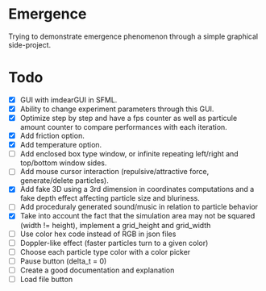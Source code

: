 # Emergence
Trying to demonstrate emergence phenomenon through a simple graphical side-project.

# Todo
- [x] GUI with imdearGUI in SFML.
- [x] Ability to change experiment parameters through this GUI.
- [x] Optimize step by step and have a fps counter as well as particule amount counter to compare performances with each iteration.
- [x] Add friction option.
- [x] Add temperature option.
- [ ] Add enclosed box type window, or infinite repeating left/right and top/bottom window sides.
- [ ] Add mouse cursor interaction (repulsive/attractive force, generate/delete particles).
- [x] Add fake 3D using a 3rd dimension in coordinates computations and a fake depth effect affecting particle size and bluriness.
- [ ] Add proceduraly generated sound/music in relation to particle behavior
- [x] Take into account the fact that the simulation area may not be squared (width != height), implement a grid_height and grid_width
- [ ] Use color hex code instead of RGB in json files
- [ ] Doppler-like effect (faster particles turn to a given color)
- [ ] Choose each particle type color with a color picker
- [ ] Pause button (delta_t = 0)
- [ ] Create a good documentation and explanation
- [ ] Load file button
